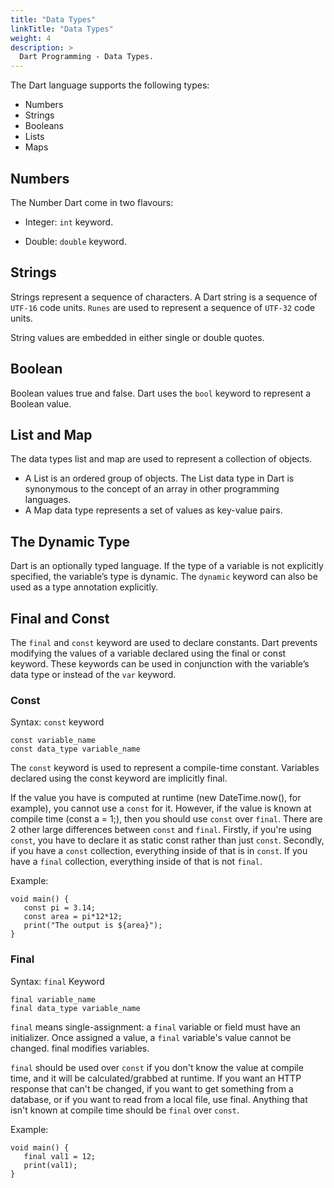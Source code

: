 ```yaml
---
title: "Data Types"
linkTitle: "Data Types"
weight: 4
description: >
  Dart Programming - Data Types.
---
```


The Dart language supports the following types:

- Numbers
- Strings
- Booleans
- Lists
- Maps

## Numbers

The Number Dart come in two flavours:

- Integer: `int` keyword.

- Double: `double` keyword.

## Strings

Strings represent a sequence of characters. A Dart string is a sequence of `UTF-16` code units. `Runes` are used to represent a sequence of `UTF-32` code units. 

String values are embedded in either single or double quotes.

## Boolean

Boolean values true and false. Dart uses the `bool` keyword to represent a Boolean value.

## List and Map

The data types list and map are used to represent a collection of objects.

- A List is an ordered group of objects. The List data type in Dart is synonymous to the concept of an array in other programming languages.
- A Map data type represents a set of values as key-value pairs.

## The Dynamic Type

Dart is an optionally typed language. If the type of a variable is not explicitly specified, the variable’s type is dynamic. The `dynamic` keyword can also be used as a type annotation explicitly.

## Final and Const

The `final` and `const` keyword are used to declare constants. Dart prevents modifying the values of a variable declared using the final or const keyword. These keywords can be used in conjunction with the variable’s data type or instead of the `var` keyword.

### Const

Syntax: `const` keyword

```
const variable_name
const data_type variable_name
```

The `const` keyword is used to represent a compile-time constant. Variables declared using the const keyword are implicitly final.

If the value you have is computed at runtime (new DateTime.now(), for example), you cannot use a `const` for it. However, if the value is known at compile time (const a = 1;), then you should use `const` over `final`. There are 2 other large differences between `const` and `final`. Firstly, if you're using `const`, you have to declare it as static const rather than just `const`. Secondly, if you have a `const` collection, everything inside of that is in `const`. If you have a `final` collection, everything inside of that is not `final`.

Example:

```
void main() { 
   const pi = 3.14; 
   const area = pi*12*12;
   print("The output is ${area}");
}
```

### Final

Syntax: `final` Keyword

```
final variable_name
final data_type variable_name
```

`final` means single-assignment: a `final` variable or field must have an initializer. Once assigned a value, a `final` variable's value cannot be changed. final modifies variables.

`final` should be used over `const` if you don't know the value at compile time, and it will be calculated/grabbed at runtime. If you want an HTTP response that can't be changed, if you want to get something from a database, or if you want to read from a local file, use final. Anything that isn't known at compile time should be `final` over `const`.

Example:

```
void main() { 
   final val1 = 12; 
   print(val1); 
}
```